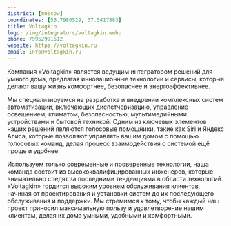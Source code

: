 ```yaml
---
district: [moscow]
coordinates: [55.7980529, 37.5417883]
title: Voltagkin
logo: /img/integrators/voltagkin.webp
phone: 79952991512
website: https://voltagkin.ru
email: info@voltagkin.ru
---
```


Компания «Voltagkin» является ведущим интегратором решений для умного дома, предлагая инновационные технологии и сервисы, которые делают вашу жизнь комфортнее, безопаснее и энергоэффективнее.

Мы специализируемся на разработке и внедрении комплексных систем автоматизации, включающих диспетчеризацию, управление освещением, климатом, безопасностью, мультимедийными устройствами и бытовой техникой. Одним из ключевых элементов наших решений являются голосовые помощники, такие как Siri и Яндекс Алиса, которые позволяют управлять вашим домом с помощью голосовых команд, делая процесс взаимодействия с системой ещё проще и удобнее.

Используем только современные и проверенные технологии, наша команда состоит из высококвалифицированных инженеров, которые внимательно следят за последними тенденциями в области технологий. «Voltagkin» гордится высоким уровнем обслуживания клиентов, начиная от проектирования и установки систем до их последующего обслуживания и поддержки. Мы стремимся к тому, чтобы каждый наш проект приносил максимальную пользу и удовлетворение нашим клиентам, делая их дома умными, удобными и комфортными.

